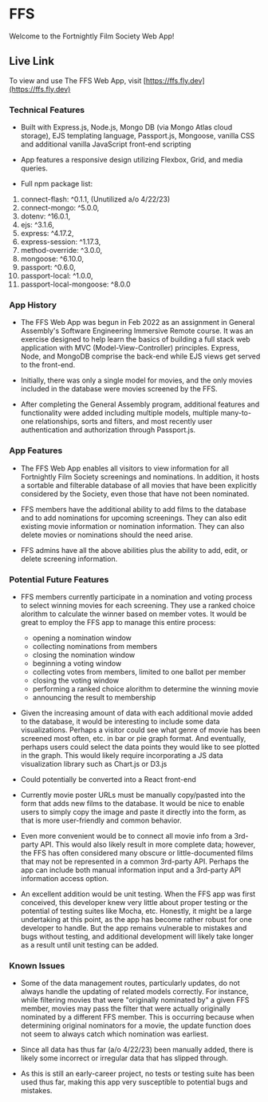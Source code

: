 # FFS

Welcome to the Fortnightly Film Society Web App!

## Live Link

To view and use The FFS Web App, visit [https://ffs.fly.dev](https://ffs.fly.dev)

### Technical Features

- Built with Express.js, Node.js, Mongo DB (via Mongo Atlas cloud storage), EJS templating language, Passport.js, Mongoose, vanilla CSS and additional vanilla JavaScript front-end scripting

- App features a responsive design utilizing Flexbox, Grid, and media queries.

- Full npm package list:
1. connect-flash: ^0.1.1, (Unutilized a/o 4/22/23)
1. connect-mongo: ^5.0.0,
1. dotenv: ^16.0.1,
1. ejs: ^3.1.6,
1. express: ^4.17.2,
1. express-session: ^1.17.3,
1. method-override: ^3.0.0,
1. mongoose: ^6.10.0,
1. passport: ^0.6.0,
1. passport-local: ^1.0.0,
1. passport-local-mongoose: ^8.0.0


### App History

- The FFS Web App was begun in Feb 2022 as an assignment in General Assembly's Software Engineering Immersive Remote course. It was an exercise designed to help learn the basics of building a full stack web application with MVC (Model-View-Controller) principles. Express, Node, and MongoDB comprise the back-end while EJS views get served to the front-end.

- Initially, there was only a single model for movies, and the only movies included in the database were movies screened by the FFS. 

- After completing the General Assembly program, additional features and functionality were added including multiple models, multiple many-to-one relationships, sorts and filters, and most recently user authentication and authorization through Passport.js. 

### App Features

- The FFS Web App enables all visitors to view information for all Fortnightly Film Society screenings and nominations. In addition, it hosts a sortable and filterable database of all movies that have been explicitly considered by the Society, even those that have not been nominated.

- FFS members have the additional ability to add films to the database and to add nominations for upcoming screenings. They can also edit existing movie information or nomination information. They can also delete movies or nominations should the need arise. 

- FFS admins have all the above abilities plus the ability to add, edit, or delete screening information.

### Potential Future Features

- FFS members currently participate in a nomination and voting process to select winning movies for each screening. They use a ranked choice alorithm to calculate the winner based on member votes. It would be great to employ the FFS app to manage this entire process: 
  - opening a nomination window
  - collecting nominations from members
  - closing the nomination window
  - beginning a voting window
  - collecting votes from members, limited to one ballot per member
  - closing the voting window
  - performing a ranked choice alorithm to determine the winning movie
  - announcing the result to membership
 
- Given the increasing amount of data with each additional movie added to the database, it would be interesting to include some data visualizations. Perhaps a visitor could see what genre of movie has been screened most often, etc. in bar or pie graph format. And eventually, perhaps users could select the data points they would like to see plotted in the graph. This would likely require incorporating a JS data visualization library such as Chart.js or D3.js

- Could potentially be converted into a React front-end

- Currently movie poster URLs must be manually copy/pasted into the form that adds new films to the database. It would be nice to enable users to simply copy the image and paste it directly into the form, as that is more user-friendly and common behavior.

- Even more convenient would be to connect all movie info from a 3rd-party API. This would also likely result in more complete data; however, the FFS has often considered many obscure or little-documented films that may not be represented in a common 3rd-party API. Perhaps the app can include both manual information input and a 3rd-party API information access option. 

- An excellent addition would be unit testing. When the FFS app was first conceived, this developer knew very little about proper testing or the potential of testing suites like Mocha, etc. Honestly, it might be a large undertaking at this point, as the app has become rather robust for one developer to handle. But the app remains vulnerable to mistakes and bugs without testing, and additional development will likely take longer as a result until unit testing can be added.

### Known Issues

- Some of the data management routes, particularly updates, do not always handle the updating of related models correctly. For instance, while filtering movies that were "originally nominated by" a given FFS member, movies may pass the filter that were actually originally nominated by a different FFS member. This is occurring because when determining original nominators for a movie, the update function does not seem to always catch which nomination was earliest. 

- Since all data has thus far (a/o 4/22/23) been manually added, there is likely some incorrect or irregular data that has slipped through. 

- As this is still an early-career project, no tests or testing suite has been used thus far, making this app very susceptible to potential bugs and mistakes. 

